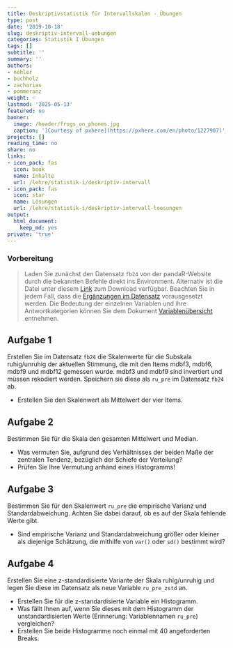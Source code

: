 ```yaml
---
title: Deskriptivstatistik für Intervallskalen - Übungen
type: post
date: '2019-10-18'
slug: deskriptiv-intervall-uebungen
categories: Statistik I Übungen
tags: []
subtitle: ''
summary: ''
authors:
- nehler
- buchholz
- zacharias
- pommeranz
weight: ~
lastmod: '2025-05-13'
featured: no
banner:
  image: /header/frogs_on_phones.jpg
  caption: '[Courtesy of pxhere](https://pxhere.com/en/photo/1227907)'
projects: []
reading_time: no
share: no
links:
- icon_pack: fas
  icon: book
  name: Inhalte
  url: /lehre/statistik-i/deskriptiv-intervall
- icon_pack: fas
  icon: star
  name: Lösungen
  url: /lehre/statistik-i/deskriptiv-intervall-loesungen
output:
  html_document:
    keep_md: yes
private: 'true'
---
```






### Vorbereitung

> Laden Sie zunächst den Datensatz `fb24` von der pandaR-Website durch die bekannten Befehle direkt ins Environment. Alternativ ist die Datei unter diesem [<i class="fas fa-download"></i> Link](/daten/fb24.rda) zum Download verfügbar. Beachten Sie in jedem Fall, dass die [Ergänzungen im Datensatz](/lehre/statistik-i/deskriptiv-intervall/#prep) vorausgesetzt werden. Die Bedeutung der einzelnen Variablen und ihre Antwortkategorien können Sie dem Dokument [Variablenübersicht](/lehre/statistik-i/variablen.pdf) entnehmen.


## Aufgabe 1

Erstellen Sie im Datensatz `fb24` die Skalenwerte für die Subskala ruhig/unruhig der aktuellen Stimmung, die mit den Items mdbf3, mdbf6, mdbf9 und mdbf12 gemessen wurde. mdbf3 und mdbf9 sind invertiert und müssen rekodiert werden. Speichern sie diese als `ru_pre` im Datensatz `fb24` ab.

* Erstellen Sie den Skalenwert als Mittelwert der vier Items.

## Aufgabe 2

Bestimmen Sie für die Skala den gesamten Mittelwert und Median.

* Was vermuten Sie, aufgrund des Verhältnisses der beiden Maße der zentralen Tendenz, bezüglich der Schiefe der Verteilung?
* Prüfen Sie Ihre Vermutung anhand eines Histogramms!

## Aufgabe 3

Bestimmen Sie für den Skalenwert `ru_pre` die empirische Varianz und Standardabweichung. Achten Sie dabei darauf, ob es auf der Skala fehlende Werte gibt.

* Sind empirische Varianz und Standardabweichung größer oder kleiner als diejenige Schätzung, die mithilfe von `var()` oder `sd()` bestimmt wird?  


## Aufgabe 4

Erstellen Sie eine z-standardisierte Variante der Skala ruhig/unruhig und legen Sie diese im Datensatz als neue Variable `ru_pre_zstd` an.

* Erstellen Sie für die z-standardisierte Variable ein Histogramm.
* Was fällt Ihnen auf, wenn Sie dieses mit dem Histogramm der unstandardisierten Werte (Erinnerung: Variablennamen `ru_pre`) vergleichen?
* Erstellen Sie beide Histogramme noch einmal mit 40 angeforderten Breaks.
